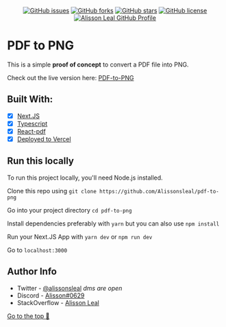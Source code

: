 <p align="center">
    <a href="https://github.com/Alissonsleal/pdf-to-png/issues"><img alt="GitHub issues" src="https://img.shields.io/github/issues/Alissonsleal/pdf-to-png?color=sucess&style=flat-square"></a>
    <a href="https://github.com/Alissonsleal/pdf-to-png/network"><img alt="GitHub forks" src="https://img.shields.io/github/forks/Alissonsleal/pdf-to-png?color=sucess&style=flat-square"></a>
    <a href="https://github.com/Alissonsleal/pdf-to-png/stargazers"><img alt="GitHub stars" src="https://img.shields.io/github/stars/Alissonsleal/pdf-to-png?color=sucess&style=flat-square"></a>
    <a href="https://github.com/Alissonsleal/pdf-to-png/blob/main/LICENSE"><img alt="GitHub license" src="https://img.shields.io/github/license/Alissonsleal/pdf-to-png?color=sucess&style=flat-square"></a>
    <a href="https://github.com/Alissonsleal/"><img alt="Alisson Leal GitHub Profile" src="https://img.shields.io/badge/made%20by-Alisson%20Leal-sucess?style=flat-square&logo=appveyor"></a>
</p>

# PDF to PNG

This is a simple **proof of concept** to convert a PDF file into PNG.

Check out the live version here: [PDF-to-PNG](https://pdf2png.ga)

## Built With:

- [x] [Next.JS](https://nextjs.org)
- [x] [Typescript](https://www.typescriptlang.org)
- [x] [React-pdf](https://www.npmjs.com/package/react-pdf)
- [x] [Deployed to Vercel](https://vercel.com)

## Run this locally

To run this project locally, you'll need Node.js installed.

Clone this repo using `git clone https://github.com/Alissonsleal/pdf-to-png`

Go into your project directory `cd pdf-to-png`

Install dependencies preferably with `yarn` but you can also use `npm install`

Run your Next.JS App with `yarn dev` or `npm run dev`

Go to `localhost:3000`

## Author Info

- Twitter - [@alissonsleal](https://twitter.com/alissonsleal) <i>dms are open</i>
- Discord - [Alisson#0629](https://discord.com/)
- StackOverflow - [Alisson Leal](https://stackoverflow.com/users/14122260/alisson-leal)

[Go to the top 🚀](#pdf-to-png)
